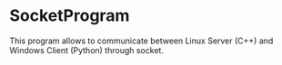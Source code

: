 # SocketProgram
This program allows to communicate between Linux Server (C++) and Windows Client (Python) through socket.
